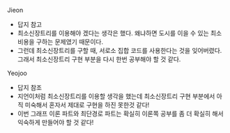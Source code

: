 Jieon
- 답지 참고
- 최소신장트리를 이용해야 겠다는 생각은 했다. 왜냐하면 도시를 이을 수 있는 최소 비용을 구하는 문제였기 때문이다.
- 그런데 최소신장트리를 구할 때, 서로소 집합 코드를 사용한다는 것을 잊어버렸다. 그래서 최소신장트리 구현 부분을 다시 한번 공부해야 할 것 같다.

Yeojoo
- 답지 참조
- 지언이처럼 최소신장트리를 이용할 생각을 했는데 최소신장트리 구현 부분에서 아직 미숙해서 혼자서 제대로 구현을 하진 못한것 같다!
- 이번 그래프 이론 파트와 최단경로 파트는 확실히 이론쪽 공부를 좀 더 확실히 해서 익숙하게 만들어야 할 것 같다!